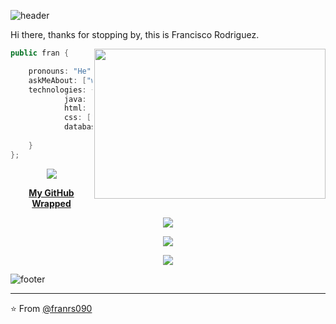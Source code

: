![header](https://capsule-render.vercel.app/api?type=waving&color=0a0f0b&height=300&section=header&text=Francisco&fontSize=90&fontColor=abd200)

Hi there, thanks for stopping by, this is Francisco Rodriguez.

<img align="right" src="https://c.tenor.com/p7IgwS17V0sAAAAC/rtj-rick-and-morty.gif" height="240" width="370">

```java
public fran {

    pronouns: "He" | "Him",
    askMeAbout: ["web dev", "java applications"],
    technologies: {
            java: [],
            html: [],
            css: ["bootstrap", "sass"],
            databases: ["MySql"],
            
    }
};
```
  
<p align="center">
<img src="https://i.imgur.com/YCw47Dm.gif">
  
<p align="center">
<a href="https://franrs090.wrapped.run"><b>My GitHub Wrapped</b></a>
    
<p align="center">
<img src="https://github-readme-stats.vercel.app/api?username=franrs090&show_icons=true&theme=merko" />
  
<p align="center">
<img src="https://streak-stats.demolab.com?user=franrs090&theme=merko&mode=weekly" />
 
<p align="center">
<img src="https://github-readme-stats.vercel.app/api/top-langs/?username=franrs090&layout=pie&theme=merko" />

![footer](https://capsule-render.vercel.app/api?type=waving&color=0a0f0b&height=300&section=footer&fontSize=90)

---

⭐️ From [@franrs090](https://github.com/franrs090)
